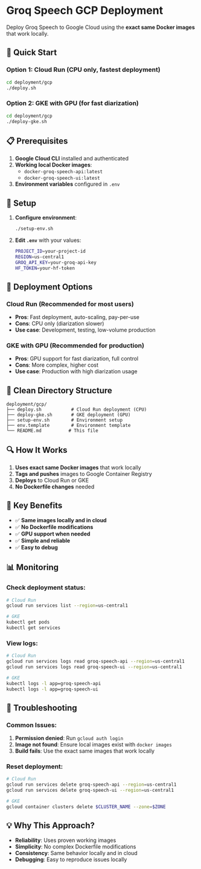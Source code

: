 # Groq Speech GCP Deployment

Deploy Groq Speech to Google Cloud using the **exact same Docker images** that work locally.

## 🚀 Quick Start

### Option 1: Cloud Run (CPU only, fastest deployment)
```bash
cd deployment/gcp
./deploy.sh
```

### Option 2: GKE with GPU (for fast diarization)
```bash
cd deployment/gcp
./deploy-gke.sh
```

## 📋 Prerequisites

1. **Google Cloud CLI** installed and authenticated
2. **Working local Docker images**:
   - `docker-groq-speech-api:latest`
   - `docker-groq-speech-ui:latest`
3. **Environment variables** configured in `.env`

## 🔧 Setup

1. **Configure environment**:
   ```bash
   ./setup-env.sh
   ```

2. **Edit `.env`** with your values:
   ```bash
   PROJECT_ID=your-project-id
   REGION=us-central1
   GROQ_API_KEY=your-groq-api-key
   HF_TOKEN=your-hf-token
   ```

## 🎯 Deployment Options

### Cloud Run (Recommended for most users)
- **Pros**: Fast deployment, auto-scaling, pay-per-use
- **Cons**: CPU only (diarization slower)
- **Use case**: Development, testing, low-volume production

### GKE with GPU (Recommended for production)
- **Pros**: GPU support for fast diarization, full control
- **Cons**: More complex, higher cost
- **Use case**: Production with high diarization usage

## 📁 Clean Directory Structure

```
deployment/gcp/
├── deploy.sh           # Cloud Run deployment (CPU)
├── deploy-gke.sh       # GKE deployment (GPU)
├── setup-env.sh        # Environment setup
├── env.template        # Environment template
└── README.md          # This file
```

## 🔍 How It Works

1. **Uses exact same Docker images** that work locally
2. **Tags and pushes** images to Google Container Registry
3. **Deploys** to Cloud Run or GKE
4. **No Dockerfile changes** needed

## 🎯 Key Benefits

- ✅ **Same images locally and in cloud**
- ✅ **No Dockerfile modifications**
- ✅ **GPU support when needed**
- ✅ **Simple and reliable**
- ✅ **Easy to debug**

## 📊 Monitoring

### Check deployment status:
```bash
# Cloud Run
gcloud run services list --region=us-central1

# GKE
kubectl get pods
kubectl get services
```

### View logs:
```bash
# Cloud Run
gcloud run services logs read groq-speech-api --region=us-central1
gcloud run services logs read groq-speech-ui --region=us-central1

# GKE
kubectl logs -l app=groq-speech-api
kubectl logs -l app=groq-speech-ui
```

## 🚨 Troubleshooting

### Common Issues:
1. **Permission denied**: Run `gcloud auth login`
2. **Image not found**: Ensure local images exist with `docker images`
3. **Build fails**: Use the exact same images that work locally

### Reset deployment:
```bash
# Cloud Run
gcloud run services delete groq-speech-api --region=us-central1
gcloud run services delete groq-speech-ui --region=us-central1

# GKE
gcloud container clusters delete $CLUSTER_NAME --zone=$ZONE
```

## 💡 Why This Approach?

- **Reliability**: Uses proven working images
- **Simplicity**: No complex Dockerfile modifications
- **Consistency**: Same behavior locally and in cloud
- **Debugging**: Easy to reproduce issues locally